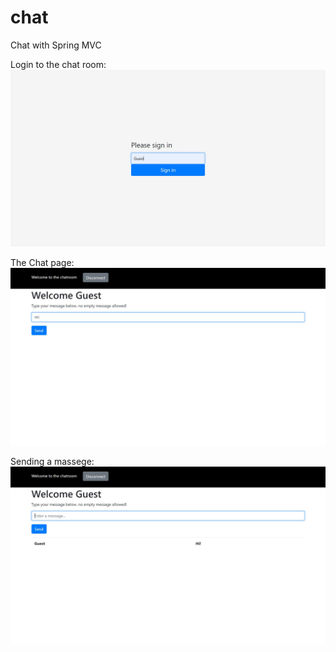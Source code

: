 # chat
Chat with Spring MVC


Login to the chat room:
![login to the chat room](https://github.com/Eliezer-Brand/chat/blob/chat/images/login.jpg)

The Chat page:
![the chat page](https://github.com/Eliezer-Brand/chat/blob/chat/images/chat%20page.jpg)

Sending a massege:
![sending a massege](https://github.com/Eliezer-Brand/chat/blob/chat/images/message.jpg)
